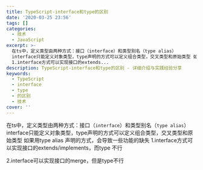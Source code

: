 ```yaml
---
title: TypeScript-interface和type的区别
date: '2020-03-25 23:56'
tags: []
categories:
  - 技术
  - JavaScript
excerpt: >-
  在ts中，定义类型由两种方式：接口（interface）和类型别名（type alias）
  interface只能定义对象类型，type声明的方式可以定义组合类型，交叉类型和原始类型 如果用type alias 声明的方式，会导致一些功能的缺失
  1.interface方式可以实现接口的extends...
description: TypeScript-interface和type的区别 - 详细介绍与实践经验分享
keywords:
  - TypeScript
  - interface
  - type
  - 的区别
  - 技术
cover: ''
---
```


在ts中，定义类型由两种方式：接口（`interface`）和类型别名（`type alias`）
interface只能定义对象类型，type声明的方式可以定义组合类型，交叉类型和原始类型
如果用type alias 声明的方式，会导致一些功能的缺失
1.interface方式可以实现接口的extends/implements，而type 不行

2.interface可以实现接口的merge，但是type不行
